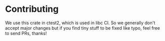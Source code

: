 # Contributing

We use this crate in ctest2, which is used in libc CI. So we generally don't accept major changes
but if you find tiny stuff to be fixed like typo, feel free to send PRs, thanks!
